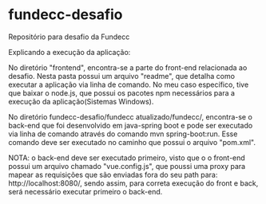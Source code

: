 # fundecc-desafio
Repositório para desafio da Fundecc

Explicando a execução da aplicação:

No diretório "frontend", encontra-se a parte do front-end relacionada ao desafio. Nesta pasta possui um arquivo "readme", que detalha como executar a aplicação via linha de comando.
No meu caso específico, tive que baixar o node.js, que possui os pacotes npm necessários para a execução da aplicação(Sistemas Windows).

No diretório fundecc-desafio/fundecc atualizado/fundecc/, encontra-se o back-end que foi desenvolvido em java-spring boot e pode ser executado via linha de comando através do 
comando mvn spring-boot:run. Esse comando deve ser executado no caminho que possui o arquivo "pom.xml".

NOTA: o back-end deve ser executado primeiro, visto que o o front-end possui um arquivo chamado "vue.config.js", que poussi uma proxy para mapear as requisições que são enviadas 
fora do seu path para: http://localhost:8080/, sendo assim, para correta execução do front e back, será necessário executar primeiro o back-end.
